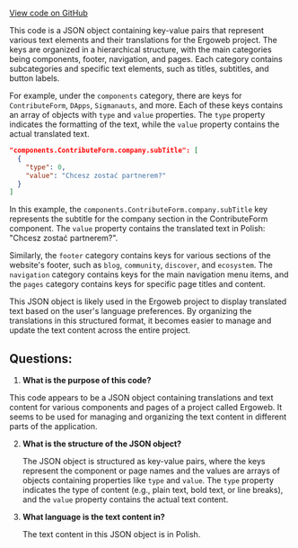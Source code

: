 [View code on GitHub](https://github.com/ergoplatform/ergoweb/content/compiled-locales/pl.json)

This code is a JSON object containing key-value pairs that represent various text elements and their translations for the Ergoweb project. The keys are organized in a hierarchical structure, with the main categories being components, footer, navigation, and pages. Each category contains subcategories and specific text elements, such as titles, subtitles, and button labels.

For example, under the `components` category, there are keys for `ContributeForm`, `DApps`, `Sigmanauts`, and more. Each of these keys contains an array of objects with `type` and `value` properties. The `type` property indicates the formatting of the text, while the `value` property contains the actual translated text.

```json
"components.ContributeForm.company.subTitle": [
  {
    "type": 0,
    "value": "Chcesz zostać partnerem?"
  }
]
```

In this example, the `components.ContributeForm.company.subTitle` key represents the subtitle for the company section in the ContributeForm component. The `value` property contains the translated text in Polish: "Chcesz zostać partnerem?".

Similarly, the `footer` category contains keys for various sections of the website's footer, such as `blog`, `community`, `discover`, and `ecosystem`. The `navigation` category contains keys for the main navigation menu items, and the `pages` category contains keys for specific page titles and content.

This JSON object is likely used in the Ergoweb project to display translated text based on the user's language preferences. By organizing the translations in this structured format, it becomes easier to manage and update the text content across the entire project.
## Questions: 
 1. **What is the purpose of this code?**

   This code appears to be a JSON object containing translations and text content for various components and pages of a project called Ergoweb. It seems to be used for managing and organizing the text content in different parts of the application.

2. **What is the structure of the JSON object?**

   The JSON object is structured as key-value pairs, where the keys represent the component or page names and the values are arrays of objects containing properties like `type` and `value`. The `type` property indicates the type of content (e.g., plain text, bold text, or line breaks), and the `value` property contains the actual text content.

3. **What language is the text content in?**

   The text content in this JSON object is in Polish.